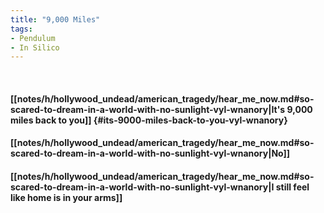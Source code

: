```yaml
---
title: "9,000 Miles"
tags:
- Pendulum
- In Silico
---
```

&nbsp;
#### [[notes/h/hollywood_undead/american_tragedy/hear_me_now.md#so-scared-to-dream-in-a-world-with-no-sunlight-vyl-wnanory|It's 9,000 miles back to you]] {#its-9000-miles-back-to-you-vyl-wnanory}
#### [[notes/h/hollywood_undead/american_tragedy/hear_me_now.md#so-scared-to-dream-in-a-world-with-no-sunlight-vyl-wnanory|No]]
#### [[notes/h/hollywood_undead/american_tragedy/hear_me_now.md#so-scared-to-dream-in-a-world-with-no-sunlight-vyl-wnanory|I still feel like home is in your arms]]
